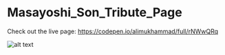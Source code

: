 # Masayoshi_Son_Tribute_Page
Check out the live page: https://codepen.io/alimukhammad/full/rNWwQRq

![alt text](https://upload.wikimedia.org/wikipedia/commons/a/a8/Masayoshi_Son_%28%E5%AD%AB%E6%AD%A3%E7%BE%A9%29_on_July_11%2C_2008.jpg)
